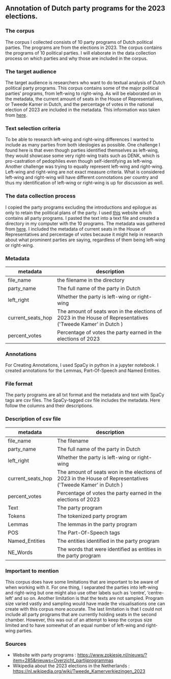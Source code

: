 ## Annotation of Dutch party programs for the 2023 elections.

### The corpus

The corpus I collected consists of 10 party programs of Dutch political parties. The programs are from the elections in 2023. The corpus contains the programs of 10 political parties. I will elaborate in the data collection process on which parties and why those are included in the corpus.

### The target audience

The target audience is researchers who want to do textual analysis of Dutch political party programs. This corpus contains some of the major political parties’ programs, from left-wing to right-wing. As will be elaborated on in the metadata, the current amount of seats in the House of Representatives, or Tweede Kamer in Dutch, and the percentage of votes in the national election of 2023 are included in the metadata. This information was taken from [here](https://nl.wikipedia.org/wiki/Tweede_Kamerverkiezingen_2023).

### Text selection criteria

To be able to research left-wing and right-wing differences I wanted to include as many parties from both ideologies as possible. One challenge I found here is that even though parties identified themselves as left-wing, they would showcase some very right-wing traits such as DENK, which is pro-castration of pedophiles even though self-identifying as left-wing. Another challenge was trying to equally represent left-wing and right-wing. Left-wing and right-wing are not exact measure criteria. What is considered left-wing and right-wing will have different connotations per country and thus my identification of left-wing or right-wing is up for discussion as well. 

### The data collection process

I copied the party programs excluding the introductions and epilogue as only to retain the political plans of the party. I used [this](https://www.zokiesje.nl/nieuws/?item=285&nieuws=Overzicht_partijprogrammas) website which contains all party programs. I pasted the text into a text file and created a directory in my computer with the 10 programs. The metadata was gathered from [here](https://nl.wikipedia.org/wiki/Tweede_Kamerverkiezingen_2023). I included the metadata of current seats in the House of Representatives and percentage of votes because it might help in research about what prominent parties are saying, regardless of them being left-wing or right-wing.

### Metadata

| metadata | description |
| ------ | ----------- |
| file_name | the filename in the directory |
| party_name |The full name of the party in Dutch |
| left_right | Whether the party is left-wing or right-wing |
|current_seats_hop | The amount of seats won in the elections of 2023 in the House of Representatives ('Tweede Kamer' in Dutch ) |
| percent_votes | Percentage of votes the party earned in the elections of 2023 |



### Annotations
For Creating Annotations, I used SpaCy in python in a jupyter notebook. I created annotations for the Lemmas, Part-Of-Speech and Named Entities.

### File format

The party programs are all txt format and the metadata and text with SpaCy tags are csv files. 
The SpaCy-tagged csv file includes the metadata. Here follow the columns and their descriptions.

### Description of csv file
| metadata | description |
| ------ | ----------- |
| file_name | The filename |
| party_name | The full name of the party in Dutch|
| left_right | Whether the party is left-wing or right-wing |
|current_seats_hop | The amount of seats won in the elections of 2023 in the House of Representatives ('Tweede Kamer' in Dutch ) |
| percent_votes | Percentage of votes the party earned in the elections of 2023 |
| Text | The party program |
| Tokens | The tokenized party program |
| Lemmas | The lemmas in the party program |
| POS | The Part-Of-Speech tags |
| Named_Entities | The entities identified in the party program |
| NE_Words | The words that were identified as entities in the party program |



### Important to mention

This corpus does have some limitations that are important to be aware of when working with it. For one thing, I separated the parties into left-wing and right-wing but one might also use other labels such as ‘centre’, ‘centre-left’ and so on. Another limitation is that the texts are not sampled. Program size varied vastly and sampling would have made the visualisations one can create with this corpus more accurate. The last limitation is that I could not include all party programs that are currently holding seats in the second chamber. However, this was out of an attempt to keep the corpus size limited and to have somewhat of an equal number of left-wing and right-wing parties. 

### Sources
+ Website with party programs : https://www.zokiesje.nl/nieuws/?item=285&nieuws=Overzicht_partijprogrammas
+ Wikipedia about the 2023 elections in the Netherlands : https://nl.wikipedia.org/wiki/Tweede_Kamerverkiezingen_2023


